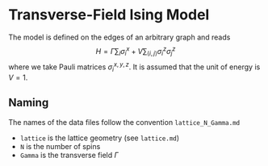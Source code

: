 # Transverse-Field Ising Model

The model is defined on the edges of an arbitrary graph and reads
$$H = \Gamma \sum_i \sigma^x_i + V \sum_{\langle i, j \rangle} \sigma^z_i \sigma^z_j$$
where we take Pauli matrices $\sigma^{x, y, z}_i$.
It is assumed that the unit of energy is $V = 1$.

## Naming

The names of the data files follow the convention `lattice_N_Gamma.md`

* `lattice` is the lattice geometry (see `lattice.md`)
* `N` is the number of spins
* `Gamma` is the transverse field $\Gamma$
